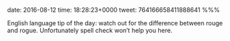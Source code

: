 date: 2016-08-12
time: 18:28:23+0000
tweet: 764166658411888641
%%%

English language tip of the day: watch out for the difference between rouge and rogue. Unfortunately spell check won’t help you here.
